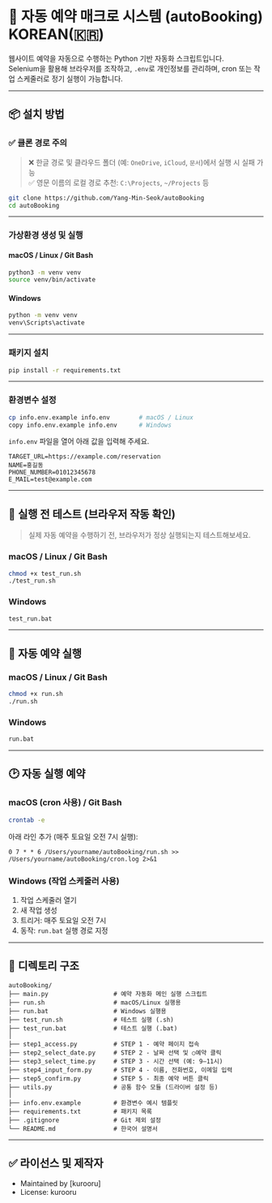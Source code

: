 # 📅 자동 예약 매크로 시스템 (autoBooking) KOREAN(🇰🇷)

웹사이트 예약을 자동으로 수행하는 Python 기반 자동화 스크립트입니다.  
Selenium을 활용해 브라우저를 조작하고, `.env`로 개인정보를 관리하며, cron 또는 작업 스케줄러로 정기 실행이 가능합니다.

---

## 📦 설치 방법

### ✅ 클론 경로 주의

> ❌ 한글 경로 및 클라우드 폴더 (예: `OneDrive`, `iCloud`, `문서`)에서 실행 시 실패 가능  
> ✅ 영문 이름의 로컬 경로 추천: `C:\Projects`, `~/Projects` 등

```bash
git clone https://github.com/Yang-Min-Seok/autoBooking
cd autoBooking
```

---

### 가상환경 생성 및 실행

#### macOS / Linux / Git Bash

```bash
python3 -m venv venv
source venv/bin/activate
```

#### Windows

```cmd
python -m venv venv
venv\Scripts\activate
```

---

### 패키지 설치

```bash
pip install -r requirements.txt
```

---

### 환경변수 설정

```bash
cp info.env.example info.env        # macOS / Linux
copy info.env.example info.env      # Windows
```

`info.env` 파일을 열어 아래 값을 입력해 주세요.

```env
TARGET_URL=https://example.com/reservation
NAME=홍길동
PHONE_NUMBER=01012345678
E_MAIL=test@example.com
```

---

## 🧪 실행 전 테스트 (브라우저 작동 확인)

> 실제 자동 예약을 수행하기 전, 브라우저가 정상 실행되는지 테스트해보세요.

### macOS / Linux / Git Bash

```bash
chmod +x test_run.sh
./test_run.sh
```

### Windows

```cmd
test_run.bat
```

---

## 🚀 자동 예약 실행

### macOS / Linux / Git Bash

```bash
chmod +x run.sh
./run.sh
```

### Windows

```cmd
run.bat
```

---

## 🕑 자동 실행 예약

### macOS (cron 사용) / Git Bash

```bash
crontab -e
```

아래 라인 추가 (매주 토요일 오전 7시 실행):

```cron
0 7 * * 6 /Users/yourname/autoBooking/run.sh >> /Users/yourname/autoBooking/cron.log 2>&1
```

### Windows (작업 스케줄러 사용)

1. 작업 스케줄러 열기  
2. 새 작업 생성  
3. 트리거: 매주 토요일 오전 7시  
4. 동작: `run.bat` 실행 경로 지정

---

## 📁 디렉토리 구조

```
autoBooking/
├── main.py                  # 예약 자동화 메인 실행 스크립트
├── run.sh                   # macOS/Linux 실행용
├── run.bat                  # Windows 실행용
├── test_run.sh              # 테스트 실행 (.sh)
├── test_run.bat             # 테스트 실행 (.bat)
│
├── step1_access.py          # STEP 1 - 예약 페이지 접속
├── step2_select_date.py     # STEP 2 - 날짜 선택 및 ○예약 클릭
├── step3_select_time.py     # STEP 3 - 시간 선택 (예: 9–11시)
├── step4_input_form.py      # STEP 4 - 이름, 전화번호, 이메일 입력
├── step5_confirm.py         # STEP 5 - 최종 예약 버튼 클릭
├── utils.py                 # 공통 함수 모듈 (드라이버 설정 등)
│
├── info.env.example         # 환경변수 예시 템플릿
├── requirements.txt         # 패키지 목록
├── .gitignore               # Git 제외 설정
└── README.md                # 한국어 설명서
```

---

## ✅ 라이선스 및 제작자

- Maintained by [kurooru]  
- License: kurooru